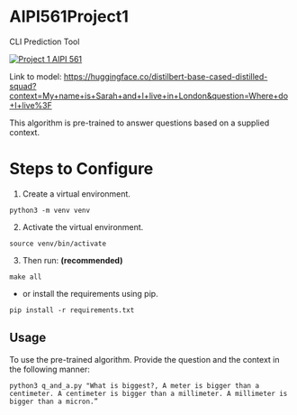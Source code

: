 # AIPI561Project1
CLI Prediction Tool

[![Project 1 AIPI 561](https://github.com/robbjr21/AIPI561Project1/actions/workflows/main.yml/badge.svg)](https://github.com/robbjr21/AIPI561Project1/actions/workflows/main.yml)

Link to model: https://huggingface.co/distilbert-base-cased-distilled-squad?context=My+name+is+Sarah+and+I+live+in+London&question=Where+do+I+live%3F

This algorithm is pre-trained to answer questions based on a supplied context.

# Steps to Configure
1) Create a virtual environment.

```
python3 -m venv venv
```

2) Activate the virtual environment.

```
source venv/bin/activate
```

3) Then run: **(recommended)**

```
make all
```

- or install the requirements using pip.

```
pip install -r requirements.txt
```

## Usage

To use the pre-trained algorithm. Provide the question and the context in the following manner:

```
python3 q_and_a.py "What is biggest?, A meter is bigger than a centimeter. A centimeter is bigger than a millimeter. A millimeter is bigger than a micron.”
```
